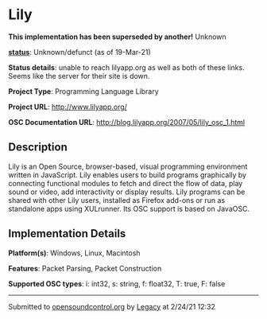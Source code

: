 # Lily

**This implementation has been superseded by another!**
Unknown

**[status](../implementation-status.html)**: Unknown/defunct (as of 19-Mar-21)

**Status details**: 
unable to reach lilyapp.org as well as both of these links. Seems like the server for their site is down. 

**Project Type**: Programming Language Library

**Project URL**: <http://www.lilyapp.org/>

**OSC Documentation URL**: <http://blog.lilyapp.org/2007/05/lily_osc_1.html>

## Description

Lily is an Open Source, browser-based, visual programming environment written in JavaScript. Lily enables users to build programs graphically by connecting functional modules to fetch and direct the flow of data, play sound or video, add interactivity or display results. Lily programs can be shared with other Lily users, installed as Firefox add-ons or run as standalone apps using XULrunner. Its OSC support is based on JavaOSC.

## Implementation Details

**Platform(s)**: Windows, Linux, Macintosh

**Features**: Packet Parsing, Packet Construction

**Supported OSC types**: i: int32, s: string, f: float32, T: true, F: false

---
Submitted to [opensoundcontrol.org](https://opensoundcontrol.org) by [Legacy](https://web.archive.org) at 2/24/21 12:32
